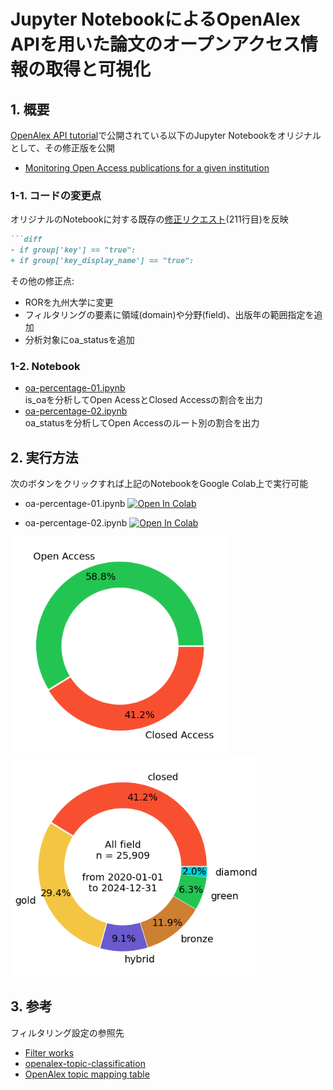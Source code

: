 # Jupyter NotebookによるOpenAlex APIを用いた論文のオープンアクセス情報の取得と可視化

## 1. 概要
  
[OpenAlex API tutorial](https://docs.openalex.org/additional-help/tutorials)で公開されている以下のJupyter Notebookをオリジナルとして、その修正版を公開  
- [Monitoring Open Access publications for a given institution](https://github.com/ourresearch/openalex-api-tutorials/blob/main/notebooks/institutions/oa-percentage.ipynb)
  
### 1-1. コードの変更点

オリジナルのNotebookに対する既存の[修正リクエスト](https://github.com/ourresearch/openalex-api-tutorials/pull/11/commits/bee0bce07cd06d6f55615db8c25de9ce69926a45)(211行目)を反映  

```markdown
```diff
- if group['key'] == "true":
+ if group['key_display_name'] == "true":
```
その他の修正点:  
- RORを九州大学に変更
- フィルタリングの要素に領域(domain)や分野(field)、出版年の範囲指定を追加
- 分析対象にoa_statusを追加

### 1-2. Notebook

- [oa-percentage-01.ipynb](https://github.com/ashikita/openalex-api-notebook/blob/main/oa-percentage-01.ipynb)  
  is_oaを分析してOpen AcessとClosed Accessの割合を出力
- [oa-percentage-02.ipynb](https://github.com/ashikita/openalex-api-notebook/blob/main/oa-percentage-02.ipynb)  
  oa_statusを分析してOpen Accessのルート別の割合を出力

## 2. 実行方法 

次のボタンをクリックすれば上記のNotebookをGoogle Colab上で実行可能  

- oa-percentage-01.ipynb
[![Open In Colab](https://colab.research.google.com/assets/colab-badge.svg)](https://colab.research.google.com/github/ashikita/openalex-api-notebook/blob/main/oa-percentage-01.ipynb)

- oa-percentage-02.ipynb
[![Open In Colab](https://colab.research.google.com/assets/colab-badge.svg)](https://colab.research.google.com/github/ashikita/openalex-api-notebook/blob/main/oa-percentage-02.ipynb)

<img src="images/oa-percentage-01.png" alt="is_oaの円グラフ出力例" height="350" /><img src="images/oa-percentage-02.png" alt="oa-statusの円グラフ出力例" height="350" />

## 3. 参考

フィルタリング設定の参照先  
- [Filter works](https://docs.openalex.org/api-entities/works/filter-works)
- [openalex-topic-classification](https://github.com/ourresearch/openalex-topic-classification/tree/main?tab=readme-ov-file)  
- [OpenAlex topic mapping table](https://docs.google.com/spreadsheets/d/1v-MAq64x4YjhO7RWcB-yrKV5D_2vOOsxl4u6GBKEXY8/edit?gid=983250122#gid=983250122)  
